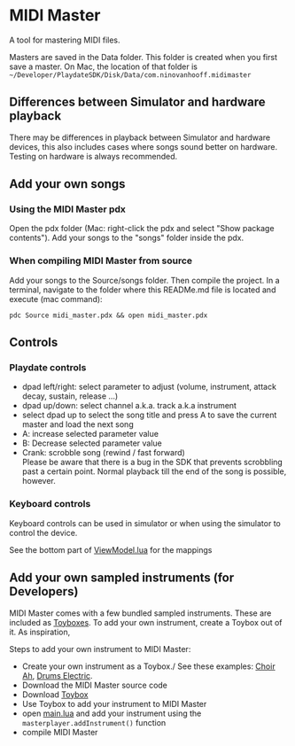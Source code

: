 # MIDI Master

A tool for mastering MIDI files.

Masters are saved in the Data folder.
This folder is created when you first save a master. On Mac, the location of that folder is `~/Developer/PlaydateSDK/Disk/Data/com.ninovanhooff.midimaster`

## Differences between Simulator and hardware playback

There may be differences in playback between Simulator and hardware devices, this also includes 
cases where songs sound better on hardware. Testing on hardware is always recommended.

## Add your own songs

### Using the MIDI Master pdx

Open the pdx folder (Mac: right-click the pdx and select "Show package contents").
Add your songs to the "songs" folder inside the pdx.

### When compiling MIDI Master from source

Add your songs to the Source/songs folder. Then compile the project.
In a terminal, navigate to the folder where this READMe.md file is located and execute (mac command):

`pdc Source midi_master.pdx && open midi_master.pdx`

## Controls

### Playdate controls

- dpad left/right: select parameter to adjust (volume, instrument, attack decay, sustain, release ...)
- dpad up/down: select channel a.k.a. track a.k.a instrument
- select dpad up to select the song title and press A to save the current master and load the next song
- A: increase selected parameter value
- B: Decrease selected parameter value
- Crank: scrobble song (rewind / fast forward) \
  Please be aware that there is a bug in the SDK that prevents scrobbling past a certain point.
  Normal playback till the end of the song is possible, however.

### Keyboard controls

Keyboard controls can be used in simulator or when using the simulator to control the device.

See the bottom part of [ViewModel.lua](https://github.com/ninovanhooff/MIDI-Master/blob/main/Source/ViewModel.lua)
for the mappings

## Add your own sampled instruments (for Developers)

MIDI Master comes with a few bundled sampled instruments. These are included as [Toyboxes](https://github.com/toyboxpy/toybox.py).
To add your own instrument, create a Toybox out of it. As inspiration,

Steps to add your own instrument to MIDI Master:

- Create your own instrument as a Toybox./ See these examples: [Choir Ah](https://github.com/ninovanhooff/master-player-choir-ah), [Drums Electric](https://github.com/ninovanhooff/master-player-drums-electric).
- Download the MIDI Master source code
- Download [Toybox](https://github.com/toyboxpy/toybox.py)
- Use Toybox to add your instrument to MIDI Master
- open [main.lua](https://github.com/ninovanhooff/MIDI-Master/blob/main/Source/main.lua) and add your instrument using the `masterplayer.addInstrument()` function
- compile MIDI Master
